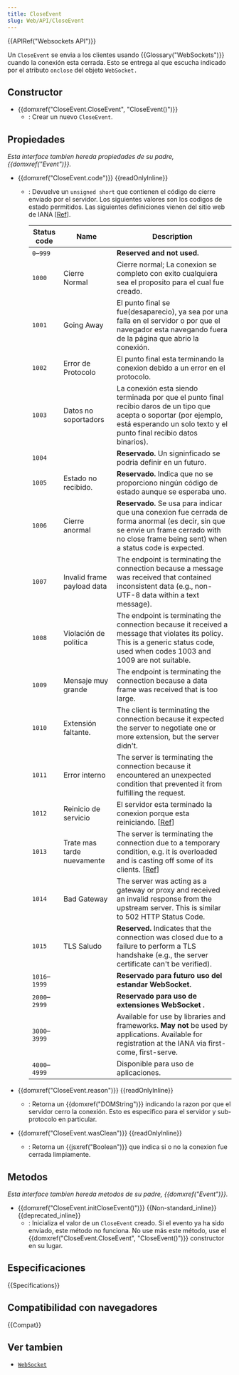 ```yaml
---
title: CloseEvent
slug: Web/API/CloseEvent
---
```


{{APIRef("Websockets API")}}

Un `CloseEvent` se envia a los clientes usando {{Glossary("WebSockets")}} cuando la conexión esta cerrada. Esto se entrega al que escucha indicado por el atributo `onclose` del objeto `WebSocket.`

## Constructor

- {{domxref("CloseEvent.CloseEvent", "CloseEvent()")}}
  - : Crear un nuevo `CloseEvent`.

## Propiedades

_Esta interface tambien hereda propiedades de su padre, {{domxref("Event")}}._

- {{domxref("CloseEvent.code")}} {{readOnlyInline}}
  - : Devuelve un `unsigned short` que contienen el código de cierre enviado por el servidor. Los siguientes valores son los codigos de estado permitidos. Las siguientes definiciones vienen del sitio web de IANA \[[Ref](https://www.iana.org/assignments/websocket/websocket.xml#close-code-number)].

    | Status code   | Name                       | Description                                                                                                                                                                                                     |
    | ------------- | -------------------------- | --------------------------------------------------------------------------------------------------------------------------------------------------------------------------------------------------------------- |
    | `0`–`999`     |                            | **Reserved and not used.**                                                                                                                                                                                      |
    | `1000`        | Cierre Normal              | Cierre normal; La conexion se completo con exito cualquiera sea el proposito para el cual fue creado.                                                                                                           |
    | `1001`        | Going Away                 | El punto final se fue(desaparecio), ya sea por una falla en el servidor o por que el navegador esta navegando fuera de la página que abrio la conexión.                                                         |
    | `1002`        | Error de Protocolo         | El punto final esta terminando la conexion debido a un error en el protocolo.                                                                                                                                   |
    | `1003`        | Datos no soportadors       | La conexión esta siendo terminada por que el punto final recibio daros de un tipo que acepta o soportar (por ejemplo, está esperando un solo texto y el punto final recibio datos binarios).                    |
    | `1004`        |                            | **Reservado.** Un signinficado se podria definir en un futuro.                                                                                                                                                  |
    | `1005`        | Estado no recibido.        | **Reservado.** Indica que no se proporciono ningún código de estado aunque se esperaba uno.                                                                                                                     |
    | `1006`        | Cierre anormal             | **Reservado.** Se usa para indicar que una conexion fue cerrada de forma anormal (es decir, sin que se envie un frame cerrado with no close frame being sent) when a status code is expected.                   |
    | `1007`        | Invalid frame payload data | The endpoint is terminating the connection because a message was received that contained inconsistent data (e.g., non-UTF-8 data within a text message).                                                        |
    | `1008`        | Violación de politica      | The endpoint is terminating the connection because it received a message that violates its policy. This is a generic status code, used when codes 1003 and 1009 are not suitable.                               |
    | `1009`        | Mensaje muy grande         | The endpoint is terminating the connection because a data frame was received that is too large.                                                                                                                 |
    | `1010`        | Extensión faltante.        | The client is terminating the connection because it expected the server to negotiate one or more extension, but the server didn't.                                                                              |
    | `1011`        | Error interno              | The server is terminating the connection because it encountered an unexpected condition that prevented it from fulfilling the request.                                                                          |
    | `1012`        | Reinicio de servicio       | El servidor esta terminado la conexion porque esta reiniciando. \[[Ref](https://www.ietf.org/mail-archive/web/hybi/current/msg09670.html)]                                                                      |
    | `1013`        | Trate mas tarde nuevamente | The server is terminating the connection due to a temporary condition, e.g. it is overloaded and is casting off some of its clients. \[[Ref](https://www.ietf.org/mail-archive/web/hybi/current/msg09670.html)] |
    | `1014`        | Bad Gateway                | The server was acting as a gateway or proxy and received an invalid response from the upstream server. This is similar to 502 HTTP Status Code.                                                                 |
    | `1015`        | TLS Saludo                 | **Reserved.** Indicates that the connection was closed due to a failure to perform a TLS handshake (e.g., the server certificate can't be verified).                                                            |
    | `1016`–`1999` |                            | **Reservado para futuro uso del estandar WebSocket.**                                                                                                                                                           |
    | `2000`–`2999` |                            | **Reservado para uso de extensiones WebSocket .**                                                                                                                                                               |
    | `3000`–`3999` |                            | Available for use by libraries and frameworks. **May not** be used by applications. Available for registration at the IANA via first-come, first-serve.                                                         |
    | `4000`–`4999` |                            | Disponible para uso de aplicaciones.                                                                                                                                                                            |

- {{domxref("CloseEvent.reason")}} {{readOnlyInline}}
  - : Retorna un {{domxref("DOMString")}} indicando la razon por que el servidor cerro la conexión. Esto es especifico para el servidor y sub-protocolo en particular.
- {{domxref("CloseEvent.wasClean")}} {{readOnlyInline}}
  - : Retorna un {{jsxref("Boolean")}} que indica si o no la conexion fue cerrada limpiamente.

## Metodos

_Esta interface tambien hereda metodos de su padre, {{domxref("Event")}}._

- {{domxref("CloseEvent.initCloseEvent()")}} {{Non-standard_inline}} {{deprecated_inline}}
  - : Inicializa el valor de un `CloseEvent` creado. Si el evento ya ha sido enviado, este método no funciona. No use más este método, use el {{domxref("CloseEvent.CloseEvent", "CloseEvent()")}} constructor en su lugar.

## Especificaciones

{{Specifications}}

## Compatibilidad con navegadores

{{Compat}}

## Ver tambien

- [`WebSocket`](/es/docs/Web/API/WebSocket)
